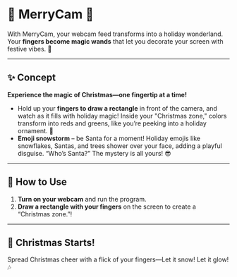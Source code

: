 # 🎅 MerryCam 🎄

With MerryCam, your webcam feed transforms into a holiday wonderland. Your **fingers become magic wands** that let you decorate your screen with festive vibes. 🎉 

---

## ✨ Concept

**Experience the magic of Christmas—one fingertip at a time!**

- Hold up your **fingers to draw a rectangle** in front of the camera, and watch as it fills with holiday magic! Inside your "Christmas zone," colors transform into reds and greens, like you’re peeking into a holiday ornament. 🎄
- **Emoji snowstorm** – be Santa for a moment! Holiday emojis like snowflakes, Santas, and trees shower over your face, adding a playful disguise. “Who’s Santa?” The mystery is all yours! 😎

---

## 🎅 How to Use

1. **Turn on your webcam** and run the program.
2. **Draw a rectangle with your fingers** on the screen to create a “Christmas zone.”!

---

## 🎄 Christmas Starts!

Spread Christmas cheer with a flick of your fingers—Let it snow! Let it glow! 🎶
